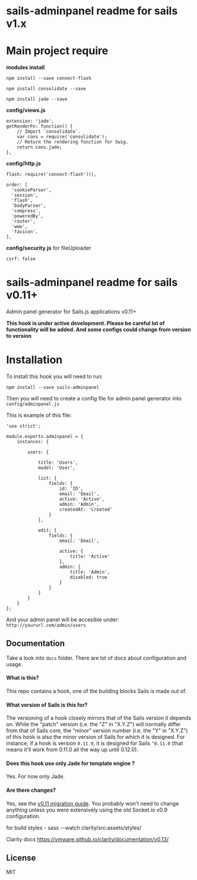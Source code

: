 sails-adminpanel readme for sails v1.x
=====================
# Main project require
**modules install**

    npm install --save connect-flash

    npm install consolidate --save

    npm install jade --save

**config/views.js** 
    
    extension: 'jade',
    getRenderFn: function() {
        // Import `consolidate`.
        var cons = require('consolidate');
        // Return the rendering function for Swig.
        return cons.jade;
    },

**config/http.js**

    flash: require('connect-flash')(),
    
    order: [
      'cookieParser',
      'session',
      'flash',
      'bodyParser',
      'compress',
      'poweredBy',
      'router',
      'www',
      'favicon',
    ],

**config/security.js**
for fileUploader

    csrf: false

sails-adminpanel readme for sails v0.11+
=====================

Admin panel generator for Sails.js applications v0.11+

**This hook is under active development. Please be careful lot of functionality will be added. And some configs could change from version to version**

# Installation

To install this hook you will need to run:

    npm install --save sails-adminpanel

Then you will need to create a config file for admin panel generator into `config/adminpanel.js`

This is example of this file:

    'use strict';

    module.exports.adminpanel = {
        instances: {

            users: {

                title: 'Users',
                model: 'User',

                list: {
                    fields: {
                        id: 'ID',
                        email: 'Email',
                        active: 'Active',
                        admin: 'Admin',
                        createdAt: 'Created'
                    }
                },

                edit: {
                    fields: {
                        email: 'Email',

                        active: {
                            title: 'Active'
                        },
                        admin: {
                            title: 'Admin',
                            disabled: true
                        }
                    }
                }
            }
        }
    };


And your admin panel will be accesible under: `http://yoururl.com/admin/users`

## Documentation

Take a look into `docs` folder. There are lot of docs about configuration and usage.

#### What is this?

This repo contains a hook, one of the building blocks Sails is made out of.

#### What version of Sails is this for?

The versioning of a hook closely mirrors that of the Sails version it depends on.  While the "patch" version (i.e. the "Z" in "X.Y.Z") will normally differ from that of Sails core, the "minor" version number (i.e. the "Y" in "X.Y.Z") of this hook is also the minor version of Sails for which it is designed.  For instance, if a hook is version `0.11.9`, it is designed for Sails `^0.11.0` (that means it'll work from 0.11.0 all the way up until 0.12.0).

#### Does this hook use only Jade for template engine ?

Yes. For now only Jade.

#### Are there changes?

Yes, see the [v0.11 migration guide](http://sailsjs.org/#/documentation/concepts/Upgrading). You probably won't need to change anything unless you were extensively using the old Socket.io v0.9 configuration.

for build styles - sass --watch clarity/src:assets/styles/



Clarity  docs https://vmware.github.io/clarity/documentation/v0.13/
## License

MIT
 
